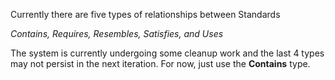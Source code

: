 Currently there are five types of relationships between Standards

*Contains, Requires, Resembles, Satisfies, and Uses*

The system is currently undergoing some cleanup work and the last 4 types may not persist in the next iteration. For now, just use the **Contains** type.
